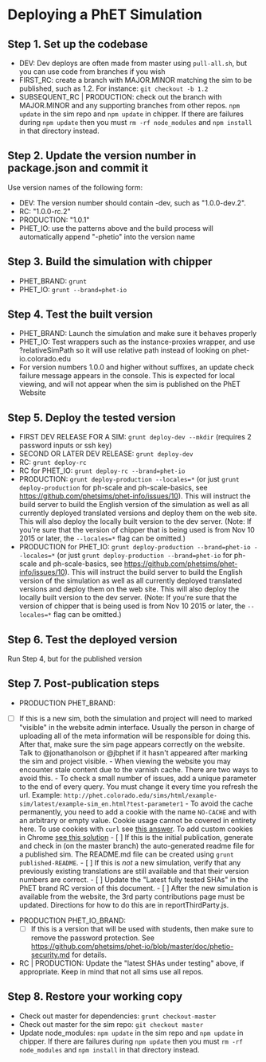 # Deploying a PhET Simulation

## Step 1. Set up the codebase
* DEV: Dev deploys are often made from master using `pull-all.sh`, but you can use code from branches if you wish 
* FIRST_RC: create a branch with MAJOR.MINOR matching the sim to be published, such as 1.2.  For instance: `git checkout -b 1.2` 
* SUBSEQUENT_RC | PRODUCTION: check out the branch with MAJOR.MINOR and any supporting branches from other repos.  `npm update` in the sim repo and `npm update` in chipper.  If there are failures during
 `npm update` then you must `rm -rf node_modules` and `npm install` in that directory instead.

## Step 2. Update the version number in package.json and commit it
Use version names of the following form: 
* DEV: The version number should contain -dev, such as "1.0.0-dev.2". 
* RC: "1.0.0-rc.2" 
* PRODUCTION: "1.0.1"
* PHET_IO: use the patterns above and the build process will automatically append "-phetio" into the version name

## Step 3. Build the simulation with chipper
* PHET_BRAND: `grunt`
* PHET_IO: `grunt --brand=phet-io`

## Step 4. Test the built version
* PHET_BRAND: Launch the simulation and make sure it behaves properly
* PHET_IO: Test wrappers such as the instance-proxies wrapper, and use ?relativeSimPath so it will use relative path instead of looking on phet-io.colorado.edu
* For version numbers 1.0.0 and higher without suffixes, an update check failure message appears in the console. This is expected for local viewing, and will not appear when the sim is published on the PhET Website

## Step 5. Deploy the tested version
* FIRST DEV RELEASE FOR A SIM: `grunt deploy-dev --mkdir` (requires 2 password inputs or ssh key)
* SECOND OR LATER DEV RELEASE: `grunt deploy-dev`
* RC: `grunt deploy-rc`
* RC for PHET_IO: `grunt deploy-rc --brand=phet-io`
* PRODUCTION: `grunt deploy-production --locales=*` (or just `grunt deploy-production` for ph-scale and ph-scale-basics, see https://github.com/phetsims/phet-info/issues/10).  This will instruct the build server to build the English version of the simulation as well as all currently deployed translated versions and deploy them on the web site.  This will also deploy the locally built version to the dev server.  (Note: If you're sure that the version of chipper that is being used is from Nov 10 2015 or later, the `--locales=*` flag can be omitted.)
* PRODUCTION for PHET_IO: `grunt deploy-production --brand=phet-io --locales=*` (or just `grunt deploy-production --brand=phet-io` for ph-scale and ph-scale-basics, see https://github.com/phetsims/phet-info/issues/10).  This will instruct the build server to build the English version of the simulation as well as all currently deployed translated versions and deploy them on the web site.  This will also deploy the locally built version to the dev server.  (Note: If you're sure that the version of chipper that is being used is from Nov 10 2015 or later, the `--locales=*` flag can be omitted.)

## Step 6. Test the deployed version
Run Step 4, but for the published version

## Step 7. Post-publication steps
* PRODUCTION PHET_BRAND: 
 - [ ] If this is a new sim, both the simulation and project will need to marked "visible" in the website admin interface.
        Usually the person in charge of uploading all of the meta information will be responsible for doing this. After that,
        make sure the sim page appears correctly on the website. Talk to @jonathanolson or @jbphet if it hasn't appeared after marking the sim and project visible.
          - When viewing the website you may encounter stale content due to the varnish cache.  There are two ways to avoid this.
            - To check a small number of issues, add a unique parameter to the end of every query. You must change it every time you refresh the url. Example: `http://phet.colorado.edu/sims/html/example-sim/latest/example-sim_en.html?test-parameter1`
            - To avoid the cache permanently, you need to add a cookie with the name `NO-CACHE` and with an arbitrary or empty value. Cookie usage cannot be covered in entirety here. To use cookies with `curl` see [this answer](http://stackoverflow.com/a/7186160/2496827). To add custom cookies in Chrome [see this solution](http://superuser.com/a/636697/493443)
        - [ ] If this is the initial publication, generate and check in (on the master branch) the auto-generated readme file for a published sim.  The README.md file can be created using ```grunt published-README```.
        - [ ] If this is *not* a new simulation, verify that any previously existing translations are still available and that
        their version numbers are correct.
        - [ ] Update the "Latest fully tested SHAs" in the PhET brand RC version of this document.
        - [ ] After the new simulation is available from the website, the 3rd party contributions page must be updated.  Directions for how to do this are in reportThirdParty.js.
* PRODUCTION PHET_IO_BRAND:
  - [ ] If this is a version that will be used with students, then make sure to remove the password protection. See https://github.com/phetsims/phet-io/blob/master/doc/phetio-security.md for details.
* RC | PRODUCTION: Update the "latest SHAs under testing" above, if appropriate.  Keep in mind that not all sims use all repos.

## Step 8. Restore your working copy
* Check out master for dependencies: `grunt checkout-master`
* Check out master for the sim repo: `git checkout master`
* Update node_modules: `npm update` in the sim repo and `npm update` in chipper.  If there are failures during `npm update` then you must `rm -rf node_modules` and `npm install` in that directory instead.